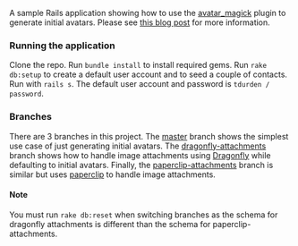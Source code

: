 A sample Rails application showing how to use the [avatar_magick](https://github.com/bjedrocha/avatar_magick) plugin to generate initial avatars. Please see [this blog post](http://bjedrocha.com/rails/2016/01/06/default-gmail-style-avatars-in-rails/) for more information.

### Running the application

Clone the repo. Run `bundle install` to install required gems. Run `rake db:setup` to create a default user account and to seed a couple of contacts. Run with `rails s`. The default user account and password is `tdurden / password`.

### Branches

There are 3 branches in this project. The [master](https://github.com/bjedrocha/avatar-magick-example/tree/master) branch shows the simplest use case of just generating initial avatars. The [dragonfly-attachments](https://github.com/bjedrocha/avatar-magick-example/tree/dragonfly-attachments) branch shows how to handle image attachments using [Dragonfly](http://markevans.github.io/dragonfly/) while defaulting to initial avatars. Finally, the [paperclip-attachments](https://github.com/bjedrocha/avatar-magick-example/tree/paperclip-attachments) branch is similar but uses [paperclip](https://github.com/thoughtbot/paperclip) to handle image attachments.

#### Note

You must run `rake db:reset` when switching branches as the schema for dragonfly attachments is different than the schema for paperclip-attachments.
